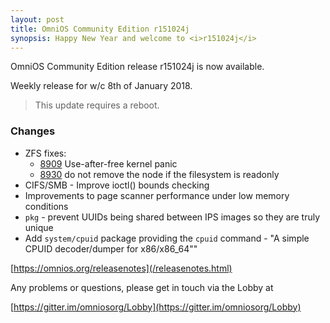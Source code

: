 ```yaml
---
layout: post
title: OmniOS Community Edition r151024j
synopsis: Happy New Year and welcome to <i>r151024j</i>
---
```


OmniOS Community Edition release r151024j is now available.

Weekly release for w/c 8th of January 2018.
> This update requires a reboot.

### Changes

* ZFS fixes:
  * [8909](https://www.illumos.org/issues/8909) Use-after-free kernel panic
  * [8930](https://www.illumos.org/issues/8930)
    do not remove the node if the filesystem is readonly
* CIFS/SMB - Improve ioctl() bounds checking
* Improvements to page scanner performance under low memory conditions
* `pkg` - prevent UUIDs being shared between IPS images so they are truly
  unique
* Add `system/cpuid` package providing the `cpuid` command -
  "A simple CPUID decoder/dumper for x86/x86_64""

[https://omnios.org/releasenotes](/releasenotes.html)

Any problems or questions, please get in touch via the Lobby at

[https://gitter.im/omniosorg/Lobby](https://gitter.im/omniosorg/Lobby)

